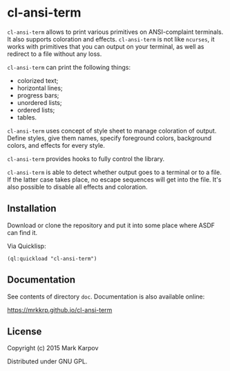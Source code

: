# cl-ansi-term

`cl-ansi-term` allows to print various primitives on ANSI-complaint
terminals. It also supports coloration and effects. `cl-ansi-term` is not
like `ncurses`, it works with primitives that you can output on your
terminal, as well as redirect to a file without any loss.

`cl-ansi-term` can print the following things:

* colorized text;
* horizontal lines;
* progress bars;
* unordered lists;
* ordered lists;
* tables.

`cl-ansi-term` uses concept of style sheet to manage coloration of
output. Define styles, give them names, specify foreground colors,
background colors, and effects for every style.

`cl-ansi-term` provides hooks to fully control the library.

`cl-ansi-term` is able to detect whether output goes to a terminal or to a
file. If the latter case takes place, no escape sequences will get into the
file. It's also possible to disable all effects and coloration.

## Installation

Download or clone the repository and put it into some place where ASDF can
find it.

Via Quicklisp:

```
(ql:quickload "cl-ansi-term")
```

## Documentation

See contents of directory `doc`. Documentation is also available online:

https://mrkkrp.github.io/cl-ansi-term

## License

Copyright (c) 2015 Mark Karpov

Distributed under GNU GPL.
